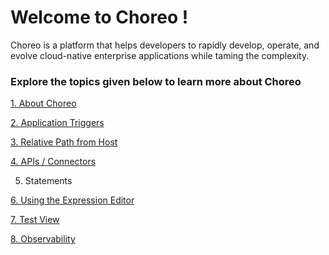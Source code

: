 # Welcome to Choreo !
Choreo is a platform that helps developers to rapidly develop, operate, and evolve cloud-native enterprise applications while taming the complexity.

### Explore the topics given below to learn more about Choreo

[1. About Choreo](portal-docs/introduction-to-choreo.md)

[2. Application Triggers](portal-docs/trigger.md)

[3. Relative Path from Host](portal-docs/path.md)

[4. APIs / Connectors](portal-docs/connector.md)

5. Statements

[6. Using the Expression Editor](portal-docs/expression-editor.md)

[7. Test View](portal-docs/test.md)

[8. Observability](portal-docs/observability.md)
